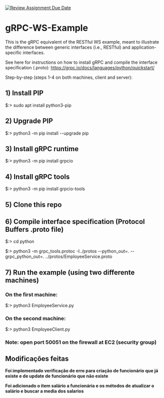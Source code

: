 [![Review Assignment Due Date](https://classroom.github.com/assets/deadline-readme-button-24ddc0f5d75046c5622901739e7c5dd533143b0c8e959d652212380cedb1ea36.svg)](https://classroom.github.com/a/OOQLLYX8)
# gRPC-WS-Example
This is the gRPC equivalent of the RESTful WS example, meant to illustrate the difference between generic interfaces (i.e., RESTful) and application-specific interfaces.

See here for instructions on how to install gRPC and compile the interface specification (.proto): https://grpc.io/docs/languages/python/quickstart/

Step-by-step (steps 1-4 on both machines, client and server):

## 1) Install PIP

$:> sudo apt install python3-pip

## 2) Upgrade PIP

$:> python3 -m pip install --upgrade pip

## 3) Install gRPC runtime

$:> python3 -m pip install grpcio

## 4) Install gRPC tools

$:> python3 -m pip install grpcio-tools

## 5) Clone this repo

## 6) Compile interface specification (Protocol Buffers .proto file)

$:> cd python

$:> python3 -m grpc_tools.protoc -I../protos --python_out=. --grpc_python_out=. ../protos/EmployeeService.proto

## 7) Run the example (using two differente machines)

### On the first machine:

$:> python3 EmployeeService.py

### On the second machine:

$:> python3 EmployeeClient.py

### Note: open port 50051 on the firewall at EC2 (security group)  

## Modificações feitas

**Foi implementado verificação de erro para criação de funcionário que já existe e de update de funcionário que não existe**  

**Foi adicionado o item salário a funcionária e os métodos de atualizar o salário e buscar a media dos salarios**
